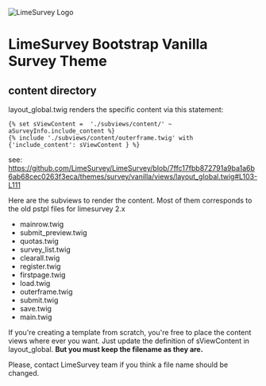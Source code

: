 ![LimeSurvey Logo](https://www.limesurvey.org/images/logos/logo_main.png)
# LimeSurvey Bootstrap Vanilla Survey Theme

## content directory


layout_global.twig renders the specific content via this statement:
```
{% set sViewContent =  './subviews/content/' ~ aSurveyInfo.include_content %}
{% include './subviews/content/outerframe.twig' with {'include_content': sViewContent } %}
```

see: https://github.com/LimeSurvey/LimeSurvey/blob/7ffc17fbb872791a9ba1a6b6ab68cec0263f3eca/themes/survey/vanilla/views/layout_global.twig#L103-L111

Here are the subviews to render the content. Most of them corresponds to the old pstpl files for limesurvey 2.x

* mainrow.twig
* submit_preview.twig  
* quotas.twig
* survey_list.twig
* clearall.twig
* register.twig
* firstpage.twig
* load.twig
* outerframe.twig
* submit.twig
* save.twig
* main.twig


If you're creating a template from scratch, you're free to place the content views where ever you want. Just update the definition of sViewContent in layout_global.
**But you must keep the filename as they are.**

Please, contact LimeSurvey team if you think a file name should be changed.
